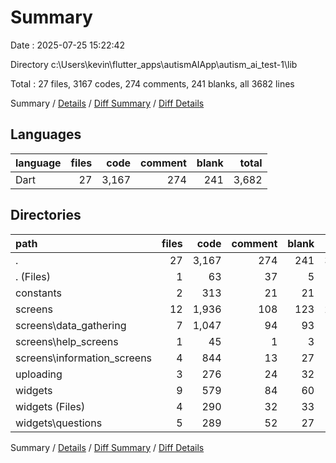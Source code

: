 # Summary

Date : 2025-07-25 15:22:42

Directory c:\\Users\\kevin\\flutter_apps\\autismAIApp\\autism_ai_test-1\\lib

Total : 27 files,  3167 codes, 274 comments, 241 blanks, all 3682 lines

Summary / [Details](details.md) / [Diff Summary](diff.md) / [Diff Details](diff-details.md)

## Languages
| language | files | code | comment | blank | total |
| :--- | ---: | ---: | ---: | ---: | ---: |
| Dart | 27 | 3,167 | 274 | 241 | 3,682 |

## Directories
| path | files | code | comment | blank | total |
| :--- | ---: | ---: | ---: | ---: | ---: |
| . | 27 | 3,167 | 274 | 241 | 3,682 |
| . (Files) | 1 | 63 | 37 | 5 | 105 |
| constants | 2 | 313 | 21 | 21 | 355 |
| screens | 12 | 1,936 | 108 | 123 | 2,167 |
| screens\\data_gathering | 7 | 1,047 | 94 | 93 | 1,234 |
| screens\\help_screens | 1 | 45 | 1 | 3 | 49 |
| screens\\information_screens | 4 | 844 | 13 | 27 | 884 |
| uploading | 3 | 276 | 24 | 32 | 332 |
| widgets | 9 | 579 | 84 | 60 | 723 |
| widgets (Files) | 4 | 290 | 32 | 33 | 355 |
| widgets\\questions | 5 | 289 | 52 | 27 | 368 |

Summary / [Details](details.md) / [Diff Summary](diff.md) / [Diff Details](diff-details.md)